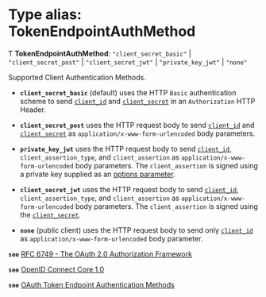 # Type alias: TokenEndpointAuthMethod

Ƭ **TokenEndpointAuthMethod**: ``"client_secret_basic"`` \| ``"client_secret_post"`` \| ``"client_secret_jwt"`` \| ``"private_key_jwt"`` \| ``"none"``

Supported Client Authentication Methods.

- **`client_secret_basic`** (default) uses the HTTP `Basic` authentication scheme
to send
[`client_id`](../interfaces/Client.md#client_id) and
[`client_secret`](../interfaces/Client.md#client_secret)
in an `Authorization` HTTP Header.

- **`client_secret_post`** uses the HTTP request body to send
[`client_id`](../interfaces/Client.md#client_id) and
[`client_secret`](../interfaces/Client.md#client_secret)
as `application/x-www-form-urlencoded` body parameters.

- **`private_key_jwt`** uses the HTTP request body to send
[`client_id`](../interfaces/Client.md#client_id), `client_assertion_type`, and `client_assertion`
as `application/x-www-form-urlencoded` body parameters.
The `client_assertion` is signed using a private key supplied
as an [options parameter](../interfaces/AuthenticatedRequestOptions.md#clientprivatekey).

- **`client_secret_jwt`** uses the HTTP request body to send
[`client_id`](../interfaces/Client.md#client_id), `client_assertion_type`, and `client_assertion`
as `application/x-www-form-urlencoded` body parameters.
The `client_assertion` is signed using the [`client_secret`](../interfaces/Client.md#client_secret).

- **`none`** (public client) uses the HTTP request body to send only
[`client_id`](../interfaces/Client.md#client_id)
as `application/x-www-form-urlencoded` body parameter.

**`see`** [RFC 6749 - The OAuth 2.0 Authorization Framework](https://www.rfc-editor.org/rfc/rfc6749.html#section-2.3)

**`see`** [OpenID Connect Core 1.0](https://openid.net/specs/openid-connect-core-1_0.html#ClientAuthentication)

**`see`** [OAuth Token Endpoint Authentication Methods](https://www.iana.org/assignments/oauth-parameters/oauth-parameters.xhtml#token-endpoint-auth-method)
